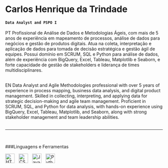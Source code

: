 #  Carlos Henrique da Trindade

**`Data Analyst and PSPO I`**
<br>
<br>
PT Profissional de Análise de Dados e Metodologias Ágeis, com mais de 5 anos de experiência em mapeamento de processos, análise de dados para negócios e gestão de produtos digitais. Atua na coleta, interpretação e aplicação de dados para tomada de decisão estratégica e gestão ágil de equipes. Possui domínio em SCRUM, SQL e Python para análise de dados, além de experiência com BigQuery, Excel, Tableau, Matplotlib e Seaborn, e forte capacidade de gestão de stakeholders e liderança de times multidisciplinares.
<br>
<br>


EN Data Analyst and Agile Methodologies professional with over 5 years of experience in process mapping, business data analysis, and digital product management. Skilled in collecting, interpreting, and applying data for strategic decision-making and agile team management. Proficient in SCRUM, SQL, and Python for data analysis, with hands-on experience using BigQuery, Excel, Tableau, Matplotlib, and Seaborn, along with strong stakeholder management and team leadership abilities.
<br>
<br>




---
<br>

###Linguagens e Ferramentas

<img 
    align="left" 
    alt="HTML"
    title="HTML" 
    width="30px" 
    style="padding-right: 10px;" 
    src="https://www.svgrepo.com/show/331760/sql-database-generic.svg" 
/>
<img 
    align="left" 
    alt="CSS" 
    title="CSS"
    width="30px" 
    style="padding-right: 10px;" 
    src="https://cdn.worldvectorlogo.com/logos/google-bigquery-logo-1.svg" 
/>
<img 
    align="left" 
    alt="JavaScript" 
    title="JavaScript"
    width="30px" 
    style="padding-right: 10px;" 
    src="https://img.icons8.com/?size=512&id=xSkewUSqtErH&format=png" 
/>
<img 
    align="left" 
    alt="Python" 
    title="Python"
    width="30px" 
    style="padding-right: 10px;" 
    src="https://cdn.jsdelivr.net/gh/devicons/devicon@latest/icons/python/python-original.svg" 
/>

<br/>
<br/>
